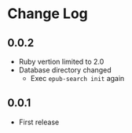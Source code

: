 Change Log
==========

0.0.2
-----
* Ruby vertion limited to 2.0
* Database directory changed
  * Exec `epub-search init` again

0.0.1
-----
* First release

